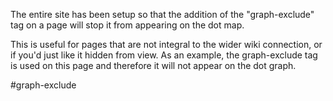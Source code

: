 The entire site has been setup so that the addition of the "graph-exclude" tag on a page will stop it from appearing on the dot map. 

This is useful for pages that are not integral to the wider wiki connection, or if you'd just like it hidden from view. As an example, the graph-exclude tag is used on this page and therefore it will not appear on the dot graph.

#graph-exclude